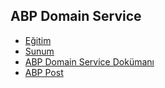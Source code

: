 ## ABP Domain Service

- [Eğitim](https://www.youtube.com/watch?v=0U0jXpP_ass&list=PLBEMB-Eql15s3kaMvQ6pIobVk492a7s9j&index=7)
- [Sunum](https://bit.ly/abp-domain-service)
- [ABP Domain Service Dokümanı](https://docs.abp.io/en/abp/latest/Domain-Services)
- [ABP Post](https://community.abp.io/posts/abp-domain-service-970uu60n)
